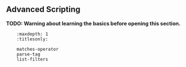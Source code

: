 Advanced Scripting
------------------

**TODO: Warning about learning the basics before opening this section.**

``` toctree::
    :maxdepth: 1
    :titlesonly:

    matches-operator
    parse-tag
    list-filters
```
